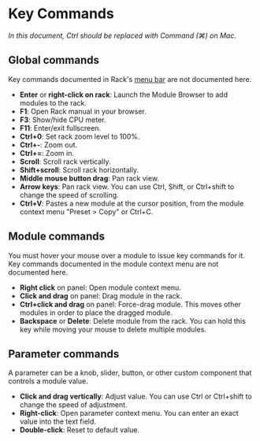 # Key Commands

*In this document, Ctrl should be replaced with Command (⌘) on Mac.*

## Global commands

Key commands documented in Rack's [menu bar](MenuBar.html) are not documented here.

- **Enter** or **right-click on rack**: Launch the Module Browser to add modules to the rack.
- **F1**: Open Rack manual in your browser.
- **F3**: Show/hide CPU meter.
- **F11**: Enter/exit fullscreen.
- **Ctrl+0**: Set rack zoom level to 100%.
- **Ctrl+-**: Zoom out.
- **Ctrl+=**: Zoom in.
- **Scroll**: Scroll rack vertically.
- **Shift+scroll**: Scroll rack horizontally.
- **Middle mouse button drag**: Pan rack view.
- **Arrow keys**: Pan rack view. You can use Ctrl, Shift, or Ctrl+shift to change the speed of scrolling.
- **Ctrl+V**: Pastes a new module at the cursor position, from the module context menu "Preset > Copy" or Ctrl+C.

## Module commands

You must hover your mouse over a module to issue key commands for it.
Key commands documented in the module context menu are not documented here.

- **Right click** on panel: Open module context menu.
- **Click and drag** on panel: Drag module in the rack.
- **Ctrl+click and drag** on panel: Force-drag module. This moves other modules in order to place the dragged module.
- **Backspace** or **Delete**: Delete module from the rack. You can hold this key while moving your mouse to delete multiple modules.

## Parameter commands

A parameter can be a knob, slider, button, or other custom component that controls a module value.

- **Click and drag vertically**: Adjust value. You can use Ctrl or Ctrl+shift to change the speed of adjustment.
- **Right-click**: Open parameter context menu. You can enter an exact value into the text field.
- **Double-click**: Reset to default value.

